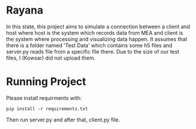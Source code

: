 # Rayana
In this state, this project aims to simulate a connection between a client and host where host is the system which records data from MEA and client is the system where processing and visualizing data happen.
It assumes that there is a folder named 'Test Data' which contains some h5 files and server.py reads file from a specific file there. Due to the size of our test files, I (Kowsar) did not upload them.
# Running Project
Please install requirments with:

```
pip install -r requirements.txt
```

Then run server.py and after that, client.py file.
